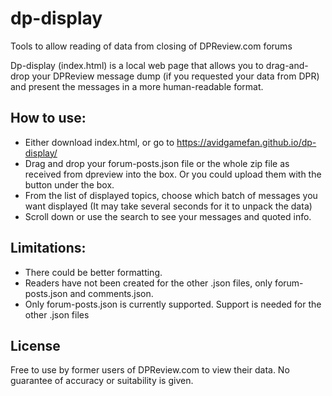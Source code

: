 # dp-display
Tools to allow reading of data from closing of DPReview.com forums

Dp-display (index.html) is a local web page that allows you to drag-and-drop your DPReview message dump (if you requested your data from DPR) and present the messages in a more human-readable format.

## How to use:

- Either download index.html, or go to https://avidgamefan.github.io/dp-display/
- Drag and drop your forum-posts.json file or the whole zip file as received from dpreview into the box. Or you could upload them with the button under the box.
- From the list of displayed topics, choose which batch of messages you want displayed
    (It may take several seconds for it to unpack the data)
- Scroll down or use the search to see your messages and quoted info.

## Limitations:

- There could be better formatting.
- Readers have not been created for the other .json files, only forum-posts.json and comments.json.
- Only forum-posts.json is currently supported. Support is needed for the other .json files

## License

Free to use by former users of DPReview.com to view their data.  No guarantee of accuracy or suitability is given.
